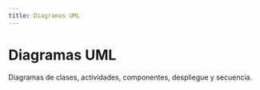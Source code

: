 ```yaml
---
title: Diagramas UML
---
```


# Diagramas UML

Diagramas de clases, actividades, componentes, despliegue y secuencia.
